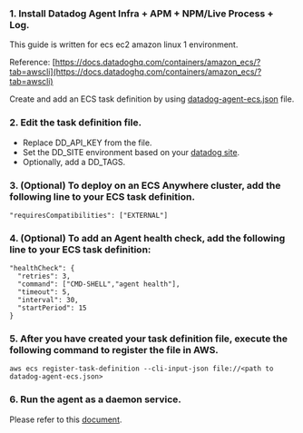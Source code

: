 ### 1. Install Datadog Agent Infra + APM + NPM/Live Process + Log.

This guide is written for ecs ec2 amazon linux 1 environment.

Reference: [https://docs.datadoghq.com/containers/amazon_ecs/?tab=awscli](https://docs.datadoghq.com/containers/amazon_ecs/?tab=awscli)

Create and add an ECS task definition by using [datadog-agent-ecs.json](https://github.com/nuri-lee37/dd-agent-install/blob/main/ecs/ec2/datadog-agent-ecs-sample.json) file.

### 2. Edit the task definition file.
- Replace DD_API_KEY from the file. 
- Set the DD_SITE environment based on your [datadog site](https://docs.datadoghq.com/getting_started/site/#access-the-datadog-site).
- Optionally, add a DD_TAGS.

### 3. (Optional) To deploy on an ECS Anywhere cluster, add the following line to your ECS task definition.
`"requiresCompatibilities": ["EXTERNAL"]`

### 4. (Optional) To add an Agent health check, add the following line to your ECS task definition:

```
"healthCheck": {
  "retries": 3,
  "command": ["CMD-SHELL","agent health"],
  "timeout": 5,
  "interval": 30,
  "startPeriod": 15
}
```
### 5. After you have created your task definition file, execute the following command to register the file in AWS.


`aws ecs register-task-definition --cli-input-json file://<path to datadog-agent-ecs.json>`

### 6. Run the agent as a daemon service.
Please refer to this [document](https://docs.datadoghq.com/containers/amazon_ecs/?tab=awscli#run-the-agent-as-a-daemon-service).





